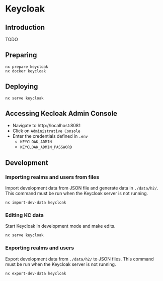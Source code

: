 # Keycloak

## Introduction

TODO

## Preparing

```console
nx prepare keycloak
nx docker keycloak
```

## Deploying

```console
nx serve keycloak
```

## Accessing Kecloak Admin Console

- Navigate to http://localhost:8081
- Click on `Administrative Console`
- Enter the credentials defined in `.env`
  - `KEYCLOAK_ADMIN`
  - `KEYCLOAK_ADMIN_PASSWORD`

## Development

### Importing realms and users from files

Import development data from JSON file and generate data in `./data/h2/`. This
command must be run when the Keycloak server is not running.

```console
nx import-dev-data keycloak
```

### Editing KC data

Start Keycloak in development mode and make edits.

```console
nx serve keycloak
```

### Exporting realms and users

Export development data from `./data/h2/` to JSON files. This command must be
run when the Keycloak server is not running.

```console
nx export-dev-data keycloak
```